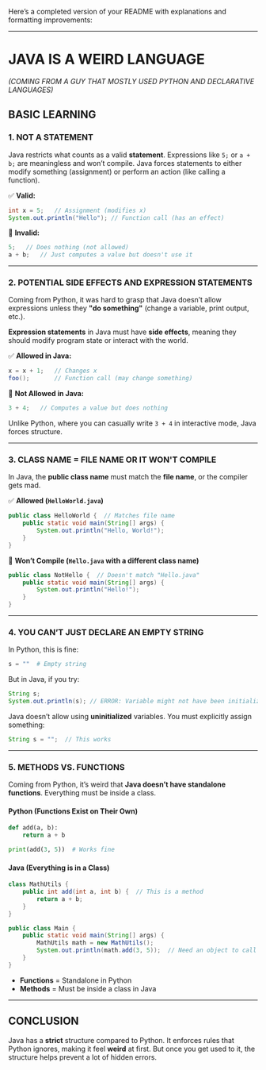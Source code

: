 Here’s a completed version of your README with explanations and formatting improvements:  

---

# **JAVA IS A WEIRD LANGUAGE**  
*(COMING FROM A GUY THAT MOSTLY USED PYTHON AND DECLARATIVE LANGUAGES)*  

## **BASIC LEARNING**  

### **1. NOT A STATEMENT**  
Java restricts what counts as a valid **statement**. Expressions like `5;` or `a + b;` are meaningless and won’t compile. Java forces statements to either modify something (assignment) or perform an action (like calling a function).  

✅ **Valid:**  
```java
int x = 5;   // Assignment (modifies x)
System.out.println("Hello"); // Function call (has an effect)
```
🚫 **Invalid:**  
```java
5;   // Does nothing (not allowed)
a + b;   // Just computes a value but doesn't use it
```

---

### **2. POTENTIAL SIDE EFFECTS AND EXPRESSION STATEMENTS**  
Coming from Python, it was hard to grasp that Java doesn’t allow expressions unless they **"do something"** (change a variable, print output, etc.).  

**Expression statements** in Java must have **side effects**, meaning they should modify program state or interact with the world.  

✅ **Allowed in Java:**  
```java
x = x + 1;   // Changes x
foo();       // Function call (may change something)
```
🚫 **Not Allowed in Java:**  
```java
3 + 4;   // Computes a value but does nothing
```
Unlike Python, where you can casually write `3 + 4` in interactive mode, Java forces structure.

---

### **3. CLASS NAME = FILE NAME OR IT WON'T COMPILE**  
In Java, the **public class name** must match the **file name**, or the compiler gets mad.  

✅ **Allowed (`HelloWorld.java`)**  
```java
public class HelloWorld {  // Matches file name
    public static void main(String[] args) {
        System.out.println("Hello, World!");
    }
}
```
🚫 **Won’t Compile (`Hello.java` with a different class name)**  
```java
public class NotHello {  // Doesn't match "Hello.java"
    public static void main(String[] args) {
        System.out.println("Hello!");
    }
}
```

---

### **4. YOU CAN’T JUST DECLARE AN EMPTY STRING**  
In Python, this is fine:  
```python
s = ""  # Empty string
```
But in Java, if you try:  
```java
String s;
System.out.println(s); // ERROR: Variable might not have been initialized
```
Java doesn’t allow using **uninitialized** variables. You must explicitly assign something:  
```java
String s = "";  // This works
```

---

### **5. METHODS VS. FUNCTIONS**  
Coming from Python, it’s weird that **Java doesn’t have standalone functions**. Everything must be inside a class.  

#### **Python (Functions Exist on Their Own)**  
```python
def add(a, b):
    return a + b

print(add(3, 5))  # Works fine
```
#### **Java (Everything is in a Class)**  
```java
class MathUtils {
    public int add(int a, int b) {  // This is a method
        return a + b;
    }
}

public class Main {
    public static void main(String[] args) {
        MathUtils math = new MathUtils();
        System.out.println(math.add(3, 5));  // Need an object to call
    }
}
```
- **Functions** = Standalone in Python  
- **Methods** = Must be inside a class in Java  

---

## **CONCLUSION**  
Java has a **strict** structure compared to Python. It enforces rules that Python ignores, making it feel **weird** at first. But once you get used to it, the structure helps prevent a lot of hidden errors.

